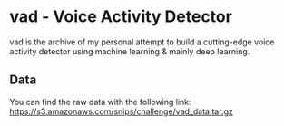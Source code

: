 # vad - Voice Activity Detector

vad is the archive of my personal attempt to build a cutting-edge voice activity detector using machine learning & mainly deep learning.

## Data

You can find the raw data with the following link: https://s3.amazonaws.com/snips/challenge/vad_data.tar.gz
